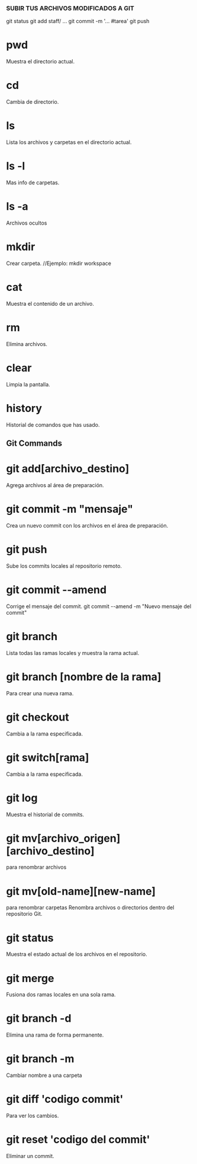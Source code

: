 ### SUBIR TUS ARCHIVOS MODIFICADOS A GIT
git status
git add staff/ ...
git commit -m '... #tarea'
git push


# pwd
Muestra el directorio actual.

# cd
Cambia de directorio.

# ls
Lista los archivos y carpetas en el directorio actual.

# ls -l
Mas info de carpetas.

# ls -a
Archivos ocultos

# mkdir
Crear carpeta. //Ejemplo:  mkdir workspace

# cat
Muestra el contenido de un archivo.

# rm
Elimina archivos.

# clear
Limpia la pantalla.

# history
Historial de comandos que has usado.


## Git Commands

# git add[archivo_destino]
Agrega archivos al área de preparación.

# git commit -m "mensaje"
Crea un nuevo commit con los archivos en el área de preparación.

# git push
Sube los commits locales al repositorio remoto.

# git commit --amend
Corrige el mensaje del commit.
git commit --amend -m "Nuevo mensaje del commit"

# git branch
Lista todas las ramas locales y muestra la rama actual.

# git branch [nombre de la rama]
Para crear una nueva rama.

# git checkout
Cambia a la rama especificada.

# git switch[rama]
Cambia a la rama especificada.

# git log
Muestra el historial de commits.

# git mv[archivo_origen][archivo_destino] 
para renombrar archivos

# git mv[old-name][new-name] 
para renombrar carpetas
Renombra archivos o directorios dentro del repositorio Git.

# git status
Muestra el estado actual de los archivos en el repositorio.

# git merge
Fusiona dos ramas locales en una sola rama.

# git branch -d
Elimina una rama de forma permanente.

# git branch -m
Cambiar nombre a una carpeta

# git diff  'codigo commit'
Para ver los cambios.

# git reset 'codigo del commit'
Eliminar un commit.